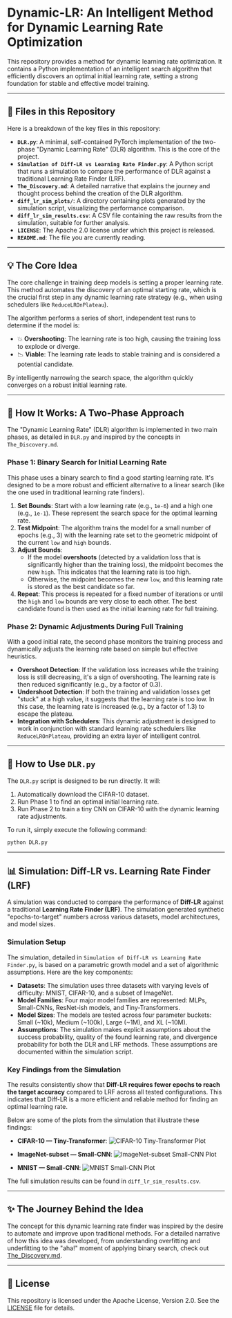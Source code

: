# Dynamic-LR: An Intelligent Method for Dynamic Learning Rate Optimization

This repository provides a method for dynamic learning rate optimization. It contains a Python implementation of an intelligent search algorithm that efficiently discovers an optimal initial learning rate, setting a strong foundation for stable and effective model training.

-----

## 📜 Files in this Repository

Here is a breakdown of the key files in this repository:

- **`DLR.py`**: A minimal, self-contained PyTorch implementation of the two-phase "Dynamic Learning Rate" (DLR) algorithm. This is the core of the project.
- **`Simulation of Diff-LR vs Learning Rate Finder.py`**: A Python script that runs a simulation to compare the performance of DLR against a traditional Learning Rate Finder (LRF).
- **`The_Discovery.md`**: A detailed narrative that explains the journey and thought process behind the creation of the DLR algorithm.
- **`diff_lr_sim_plots/`**: A directory containing plots generated by the simulation script, visualizing the performance comparison.
- **`diff_lr_sim_results.csv`**: A CSV file containing the raw results from the simulation, suitable for further analysis.
- **`LICENSE`**: The Apache 2.0 license under which this project is released.
- **`README.md`**: The file you are currently reading.

-----

## 💡 The Core Idea

The core challenge in training deep models is setting a proper learning rate. This method automates the discovery of an optimal starting rate, which is the crucial first step in any dynamic learning rate strategy (e.g., when using schedulers like `ReduceLROnPlateau`).

The algorithm performs a series of short, independent test runs to determine if the model is:

- 💥 **Overshooting**: The learning rate is too high, causing the training loss to explode or diverge.
- 📉 **Viable**: The learning rate leads to stable training and is considered a potential candidate.

By intelligently narrowing the search space, the algorithm quickly converges on a robust initial learning rate.

-----

## 🔬 How It Works: A Two-Phase Approach

The "Dynamic Learning Rate" (DLR) algorithm is implemented in two main phases, as detailed in `DLR.py` and inspired by the concepts in `The_Discovery.md`.

### Phase 1: Binary Search for Initial Learning Rate

This phase uses a binary search to find a good starting learning rate. It's designed to be a more robust and efficient alternative to a linear search (like the one used in traditional learning rate finders).

1.  **Set Bounds**: Start with a low learning rate (e.g., `1e-6`) and a high one (e.g., `1e-1`). These represent the search space for the optimal learning rate.
2.  **Test Midpoint**: The algorithm trains the model for a small number of epochs (e.g., 3) with the learning rate set to the geometric midpoint of the current `low` and `high` bounds.
3.  **Adjust Bounds**:
    - If the model **overshoots** (detected by a validation loss that is significantly higher than the training loss), the midpoint becomes the new `high`. This indicates that the learning rate is too high.
    - Otherwise, the midpoint becomes the new `low`, and this learning rate is stored as the best candidate so far.
4.  **Repeat**: This process is repeated for a fixed number of iterations or until the `high` and `low` bounds are very close to each other. The best candidate found is then used as the initial learning rate for full training.

### Phase 2: Dynamic Adjustments During Full Training

With a good initial rate, the second phase monitors the training process and dynamically adjusts the learning rate based on simple but effective heuristics.

- **Overshoot Detection**: If the validation loss increases while the training loss is still decreasing, it's a sign of overshooting. The learning rate is then reduced significantly (e.g., by a factor of 0.3).
- **Undershoot Detection**: If both the training and validation losses get "stuck" at a high value, it suggests that the learning rate is too low. In this case, the learning rate is increased (e.g., by a factor of 1.3) to escape the plateau.
- **Integration with Schedulers**: This dynamic adjustment is designed to work in conjunction with standard learning rate schedulers like `ReduceLROnPlateau`, providing an extra layer of intelligent control.

-----

## 🚀 How to Use `DLR.py`

The `DLR.py` script is designed to be run directly. It will:
1. Automatically download the CIFAR-10 dataset.
2. Run Phase 1 to find an optimal initial learning rate.
3. Run Phase 2 to train a tiny CNN on CIFAR-10 with the dynamic learning rate adjustments.

To run it, simply execute the following command:
```bash
python DLR.py
```

-----

## 📊 Simulation: Diff-LR vs. Learning Rate Finder (LRF)

A simulation was conducted to compare the performance of **Diff-LR** against a traditional **Learning Rate Finder (LRF)**. The simulation generated synthetic "epochs-to-target" numbers across various datasets, model architectures, and model sizes.

### Simulation Setup

The simulation, detailed in `Simulation of Diff-LR vs Learning Rate Finder.py`, is based on a parametric growth model and a set of algorithmic assumptions. Here are the key components:

- **Datasets**: The simulation uses three datasets with varying levels of difficulty: MNIST, CIFAR-10, and a subset of ImageNet.
- **Model Families**: Four major model families are represented: MLPs, Small-CNNs, ResNet-ish models, and Tiny-Transformers.
- **Model Sizes**: The models are tested across four parameter buckets: Small (~10k), Medium (~100k), Large (~1M), and XL (~10M).
- **Assumptions**: The simulation makes explicit assumptions about the success probability, quality of the found learning rate, and divergence probability for both the DLR and LRF methods. These assumptions are documented within the simulation script.

### Key Findings from the Simulation

The results consistently show that **Diff-LR requires fewer epochs to reach the target accuracy** compared to LRF across all tested configurations. This indicates that Diff-LR is a more efficient and reliable method for finding an optimal learning rate.

Below are some of the plots from the simulation that illustrate these findings:

- **CIFAR-10 — Tiny-Transformer**:
  ![CIFAR-10 Tiny-Transformer Plot](diff_lr_sim_plots/CIFAR-10_Tiny-Transformer_epochs_vs_params.png)

- **ImageNet-subset — Small-CNN**:
  ![ImageNet-subset Small-CNN Plot](diff_lr_sim_plots/ImageNet-subset_Small-CNN_epochs_vs_params.png)

- **MNIST — Small-CNN**:
  ![MNIST Small-CNN Plot](diff_lr_sim_plots/MNIST_Small-CNN_epochs_vs_params.png)

The full simulation results can be found in `diff_lr_sim_results.csv`.

-----

## ✨ The Journey Behind the Idea

The concept for this dynamic learning rate finder was inspired by the desire to automate and improve upon traditional methods. For a detailed narrative of how this idea was developed, from understanding overfitting and underfitting to the "aha!" moment of applying binary search, check out [The_Discovery.md](./The_Discovery.md).

-----

## 📜 License

This repository is licensed under the Apache License, Version 2.0. See the [LICENSE](./LICENSE) file for details.

